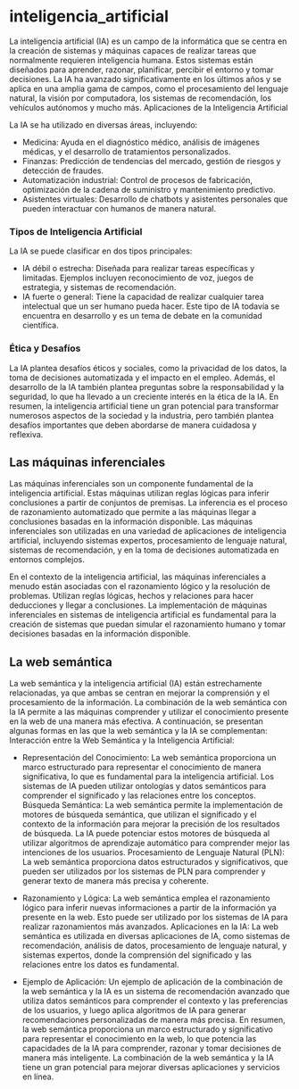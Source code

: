 # inteligencia_artificial

La inteligencia artificial (IA) es un campo de la informática que se centra en la creación de sistemas y máquinas capaces de realizar tareas que normalmente requieren inteligencia humana. Estos sistemas están diseñados para aprender, razonar, planificar, percibir el entorno y tomar decisiones. La IA ha avanzado significativamente en los últimos años y se aplica en una amplia gama de campos, como el procesamiento del lenguaje natural, la visión por computadora, los sistemas de recomendación, los vehículos autónomos y mucho más.
Aplicaciones de la Inteligencia Artificial

La IA se ha utilizado en diversas áreas, incluyendo:
* Medicina: Ayuda en el diagnóstico médico, análisis de imágenes médicas, y el desarrollo de tratamientos personalizados.
* Finanzas: Predicción de tendencias del mercado, gestión de riesgos y detección de fraudes.
* Automatización industrial: Control de procesos de fabricación, optimización de la cadena de suministro y mantenimiento predictivo.
* Asistentes virtuales: Desarrollo de chatbots y asistentes personales que pueden interactuar con humanos de manera natural.

### Tipos de Inteligencia Artificial
La IA se puede clasificar en dos tipos principales:
* IA débil o estrecha: Diseñada para realizar tareas específicas y limitadas. Ejemplos incluyen reconocimiento de voz, juegos de estrategia, y sistemas de recomendación.
* IA fuerte o general: Tiene la capacidad de realizar cualquier tarea intelectual que un ser humano pueda hacer. Este tipo de IA todavía se encuentra en desarrollo y es un tema de debate en la comunidad científica.

### Ética y Desafíos
La IA plantea desafíos éticos y sociales, como la privacidad de los datos, la toma de decisiones automatizada y el impacto en el empleo. Además, el desarrollo de la IA también plantea preguntas sobre la responsabilidad y la seguridad, lo que ha llevado a un creciente interés en la ética de la IA.
En resumen, la inteligencia artificial tiene un gran potencial para transformar numerosos aspectos de la sociedad y la industria, pero también plantea desafíos importantes que deben abordarse de manera cuidadosa y reflexiva.

## Las máquinas inferenciales
Las máquinas inferenciales son un componente fundamental de la inteligencia artificial. Estas máquinas utilizan reglas lógicas para inferir conclusiones a partir de conjuntos de premisas. La inferencia es el proceso de razonamiento automatizado que permite a las máquinas llegar a conclusiones basadas en la información disponible.
Las máquinas inferenciales son utilizadas en una variedad de aplicaciones de inteligencia artificial, incluyendo sistemas expertos, procesamiento de lenguaje natural, sistemas de recomendación, y en la toma de decisiones automatizada en entornos complejos.

En el contexto de la inteligencia artificial, las máquinas inferenciales a menudo están asociadas con el razonamiento lógico y la resolución de problemas. Utilizan reglas lógicas, hechos y relaciones para hacer deducciones y llegar a conclusiones.
La implementación de máquinas inferenciales en sistemas de inteligencia artificial es fundamental para la creación de sistemas que puedan simular el razonamiento humano y tomar decisiones basadas en la información disponible.


## La web semántica
La web semántica y la inteligencia artificial (IA) están estrechamente relacionadas, ya que ambas se centran en mejorar la comprensión y el procesamiento de la información. La combinación de la web semántica con la IA permite a las máquinas comprender y utilizar el conocimiento presente en la web de una manera más efectiva. A continuación, se presentan algunas formas en las que la web semántica y la IA se complementan:
Interacción entre la Web Semántica y la Inteligencia Artificial:


* Representación del Conocimiento: La web semántica proporciona un marco estructurado para representar el conocimiento de manera significativa, lo que es fundamental para la inteligencia artificial. Los sistemas de IA pueden utilizar ontologías y datos semánticos para comprender el significado y las relaciones entre los conceptos.
Búsqueda Semántica: La web semántica permite la implementación de motores de búsqueda semántica, que utilizan el significado y el contexto de la información para mejorar la precisión de los resultados de búsqueda. La IA puede potenciar estos motores de búsqueda al utilizar algoritmos de aprendizaje automático para comprender mejor las intenciones de los usuarios.
Procesamiento de Lenguaje Natural (PLN): La web semántica proporciona datos estructurados y significativos, que pueden ser utilizados por los sistemas de PLN para comprender y generar texto de manera más precisa y coherente.

* Razonamiento y Lógica: La web semántica emplea el razonamiento lógico para inferir nuevas informaciones a partir de la información ya presente en la web. Esto puede ser utilizado por los sistemas de IA para realizar razonamientos más avanzados.
Aplicaciones en la IA: La web semántica es utilizada en diversas aplicaciones de IA, como sistemas de recomendación, análisis de datos, procesamiento de lenguaje natural, y sistemas expertos, donde la comprensión del significado y las relaciones entre los datos es fundamental.

* Ejemplo de Aplicación:
Un ejemplo de aplicación de la combinación de la web semántica y la IA es un sistema de recomendación avanzado que utiliza datos semánticos para comprender el contexto y las preferencias de los usuarios, y luego aplica algoritmos de IA para generar recomendaciones personalizadas de manera más precisa.
En resumen, la web semántica proporciona un marco estructurado y significativo para representar el conocimiento en la web, lo que potencia las capacidades de la IA para comprender, razonar y tomar decisiones de manera más inteligente. La combinación de la web semántica y la IA tiene un gran potencial para mejorar diversas aplicaciones y servicios en línea.

